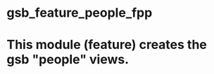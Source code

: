 gsb_feature_people_fpp
==================

This module (feature) creates the gsb "people" views.
=======
